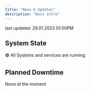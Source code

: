 ```yaml
---
title: "News & Updates"
description: "Docs intro"
---
```


last updated: 29.01.2023 01:00PM

## System State

🟢 All Systems and services are running.

## Planned Downtime

None at the moment
